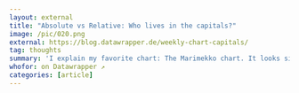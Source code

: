 ```yaml
---
layout: external
title: "Absolute vs Relative: Who lives in the capitals?"
image: /pic/020.png
external: https://blog.datawrapper.de/weekly-chart-capitals/
tag: thoughts
summary: 'I explain my favorite chart: The Marimekko chart. It looks simple & accessible, but contains a lot of information.'
whofor: on Datawrapper ↗
categories: [article]
---
```


